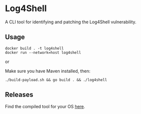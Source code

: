 <!--
  ~ Copyright by LunaSec (owned by Refinery Labs, Inc)
  ~
  ~ Licensed under the Creative Commons Attribution-ShareAlike 4.0 International
  ~ (the "License"); you may not use this file except in compliance with the
  ~ License. You may obtain a copy of the License at
  ~
  ~ https://creativecommons.org/licenses/by-sa/4.0/legalcode
  ~
  ~ See the License for the specific language governing permissions and
  ~ limitations under the License.
  ~
-->
# Log4Shell

A CLI tool for identifying and patching the Log4Shell vulnerability.

## Usage

```
docker build . -t log4shell
docker run --network=host log4shell
```

or 

Make sure you have Maven installed, then:
```
./build-payload.sh && go build . && ./log4shell
```

## Releases

Find the compiled tool for your OS [here](https://github.com/lunasec-io/lunasec/releases/).
